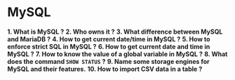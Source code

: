 # MySQL

**1. What is MySQL ?**
**2. Who owns it ?**
**3. What difference between MySQL and MariaDB ?**
**4. How to get current date/time in MySQL ?**
**5. How to enforce strict SQL in MySQL ?**
**6. How to get current date and time in MySQL ?**
**7. How to know the value of a global variable in MySQL ?**
**8. What does the command `SHOW STATUS` ?**
**9. Name some storage engines for MySQL and their features.**
**10. How to import CSV data in a table ?** 